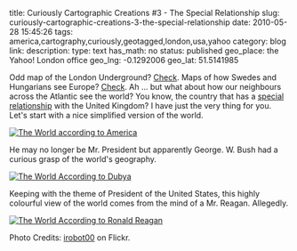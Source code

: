 title: Curiously Cartographic Creations #3 - The Special Relationship
slug: curiously-cartographic-creations-3-the-special-relationship
date: 2010-05-28 15:45:26
tags: america,cartography,curiously,geotagged,london,usa,yahoo
category: blog
link: 
description: 
type: text
has_math: no
status: published
geo_place: the Yahoo! London office
geo_lng: -0.1292006
geo_lat: 51.5141985

Odd map of the London Underground? [Check](/2010/05/13/curiously-cartographic-creations-1-the-tourist-tube-map/ "/2010/05/13/curiously-cartographic-creations-1-the-tourist-tube-map/"). Maps of how Swedes and Hungarians see Europe? [Check](/2010/05/27/curiously-cartographic-creations-2-alternative-europe-maps/ "/2010/05/27/curiously-cartographic-creations-2-alternative-europe-maps/"). Ah ... but what about how our neighbours across the Atlantic see the world? You know, the country that has a [special relationship](https://en.wikipedia.org/wiki/Special_Relationship "https://en.wikipedia.org/wiki/Special_Relationship") with the United Kingdom? I have just the very thing for you. Let's start with a nice simplified version of the world.

[![The World according to America](/wp-content/uploads/2010/05/world.gif)](https://markpknowles.com/the-world-according-to/ "The World according to America")

He may no longer be Mr. President but apparently George. W. Bush had a curious grasp of the world's geography.

[![The World According to Dubya](https://farm1.static.flickr.com/111/298202156_73e54012fa.jpg)](https://www.flickr.com/photos/63463131@N00/298202156/ "The World According to Dubya")

Keeping with the theme of President of the United States, this highly colourful view of the world comes from the mind of a Mr. Reagan. Allegedly.

[![The World According to Ronald Reagan](/wp-content/uploads/2010/05/800px-reagan-digitised-poster.JPG.jpg)](https://strangemaps.wordpress.com/ "The World According to Ronald Reagan")


Photo Credits: [irobot00](https://www.flickr.com/photos/63463131@N00/298202156/ "https://www.flickr.com/photos/63463131@N00/298202156/") on Flickr.


